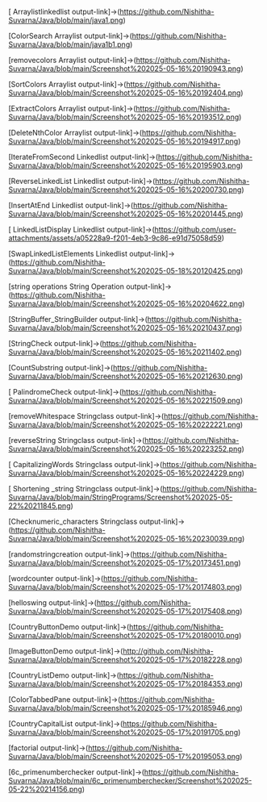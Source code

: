 [ Arraylistlinkedlist output-link]->(https://github.com/Nishitha-Suvarna/Java/blob/main/java1.png)

[ColorSearch Arraylist output-link]->(https://github.com/Nishitha-Suvarna/Java/blob/main/java1b1.png)

[removecolors Arraylist output-link]->(https://github.com/Nishitha-Suvarna/Java/blob/main/Screenshot%202025-05-16%20190943.png)

[SortColors Arraylist output-link]->(https://github.com/Nishitha-Suvarna/Java/blob/main/Screenshot%202025-05-16%20192404.png)

[ExtractColors Arraylist output-link]->(https://github.com/Nishitha-Suvarna/Java/blob/main/Screenshot%202025-05-16%20193512.png)

[DeleteNthColor Arraylist output-link]->(https://github.com/Nishitha-Suvarna/Java/blob/main/Screenshot%202025-05-16%20194917.png)

[IterateFromSecond Linkedlist output-link]->(https://github.com/Nishitha-Suvarna/Java/blob/main/Screenshot%202025-05-16%20195903.png)

[ReverseLinkedList Linkedlist output-link]->(https://github.com/Nishitha-Suvarna/Java/blob/main/Screenshot%202025-05-16%20200730.png)

[InsertAtEnd Linkedlist output-link]->(https://github.com/Nishitha-Suvarna/Java/blob/main/Screenshot%202025-05-16%20201445.png)

[ LinkedListDisplay Linkedlist output-link]->(https://github.com/user-attachments/assets/a05228a9-f201-4eb3-9c86-e91d75058d59)

[SwapLinkedListElements Linkedlist output-link]->(https://github.com/Nishitha-Suvarna/Java/blob/main/Screenshot%202025-05-18%20120425.png)

[string operations String Operation output-link]->(https://github.com/Nishitha-Suvarna/Java/blob/main/Screenshot%202025-05-16%20204622.png)

[StringBuffer_StringBuilder  output-link]->(https://github.com/Nishitha-Suvarna/Java/blob/main/Screenshot%202025-05-16%20210437.png)

[StringCheck  output-link]->(https://github.com/Nishitha-Suvarna/Java/blob/main/Screenshot%202025-05-16%20211402.png)

[CountSubstring  output-link]->(https://github.com/Nishitha-Suvarna/Java/blob/main/Screenshot%202025-05-16%20212630.png)

[ PalindromeCheck  output-link]->(https://github.com/Nishitha-Suvarna/Java/blob/main/Screenshot%202025-05-16%20221509.png)

[removeWhitespace Stringclass output-link]->(https://github.com/Nishitha-Suvarna/Java/blob/main/Screenshot%202025-05-16%20222221.png)

[reverseString Stringclass output-link]->(https://github.com/Nishitha-Suvarna/Java/blob/main/Screenshot%202025-05-16%20223252.png)

[ CapitalizingWords Stringclass output-link]->(https://github.com/Nishitha-Suvarna/Java/blob/main/Screenshot%202025-05-16%20224229.png)

[ Shortening _string Stringclass output-link]->(https://github.com/Nishitha-Suvarna/Java/blob/main/StringPrograms/Screenshot%202025-05-22%20211845.png)

[Checknumeric_characters Stringclass output-link]->(https://github.com/Nishitha-Suvarna/Java/blob/main/Screenshot%202025-05-16%20230039.png)

[randomstringcreation  output-link]->(https://github.com/Nishitha-Suvarna/Java/blob/main/Screenshot%202025-05-17%20173451.png)

[wordcounter output-link]->(https://github.com/Nishitha-Suvarna/Java/blob/main/Screenshot%202025-05-17%20174803.png)

[helloswing output-link]->(https://github.com/Nishitha-Suvarna/Java/blob/main/Screenshot%202025-05-17%20175408.png)

[CountryButtonDemo output-link]->(https://github.com/Nishitha-Suvarna/Java/blob/main/Screenshot%202025-05-17%20180010.png)

[ImageButtonDemo output-link]->(http://github.com/Nishitha-Suvarna/Java/blob/main/Screenshot%202025-05-17%20182228.png)

[CountryListDemo output-link]->(https://github.com/Nishitha-Suvarna/Java/blob/main/Screenshot%202025-05-17%20184353.png)

[ColorTabbedPane output-link]->(https://github.com/Nishitha-Suvarna/Java/blob/main/Screenshot%202025-05-17%20185946.png)

[CountryCapitalList output-link]->(https://github.com/Nishitha-Suvarna/Java/blob/main/Screenshot%202025-05-17%20191705.png)

[factorial output-link]->(https://github.com/Nishitha-Suvarna/Java/blob/main/Screenshot%202025-05-17%20195053.png)

[6c_primenumberchecker output-link]->(https://github.com/Nishitha-Suvarna/Java/blob/main/6c_primenumberchecker/Screenshot%202025-05-22%20214156.png)



